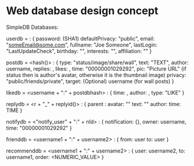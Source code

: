 Web database design concept
====================
SimpleDB Databases:

userdb = <username> : {
	password: (SHA1)
	defaultPrivacy: "public",
	email: "someEmail@some.com",
	fullname: "Joe Someone",
	lastLogin: "LastUpdateCheck",
	birthday: "",
	interests: "",
	affiliation: ""
}

postdb = <hash()> : {
	type: "status/image/share/wall",
	text: "TEXT",
	author: username,
	replies: <NUMBER>,
	likes: <NUMBER>,
	time: "00000001029292",
	pic: "Picture URL" (if status then is author's avatar, otherwise it is the thumbnail image)
	privacy: "public/friends/private",
	target: (Optional) username (for wall posts)
}

likedb = <username + ":" + postdbhash> : {
	time: <TIME>,
	author: <USER>,
	type: "LIKE"
}

replydb = <r + "_" + replyid()> : {
	parent : <postid>
	avatar: "" 
	text: ""
	author: 
	time: TIME
}

notifydb = <"notify_user" + ":" + nId> : {
	notification: {},
	owner: username,
	time: "00000001029292"<TIME>
}

frienddb = <username1 + ":" + username2> : {
	from: user
	to: user
}

recommenddb = <username1 + ":" + username2> : {
	user: username2,
	to: username1,
	order: <NUMERIC_VALUE>
}
